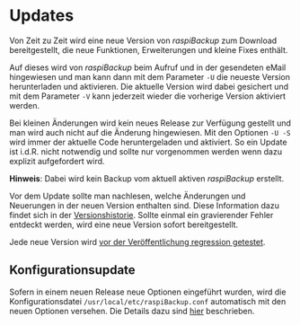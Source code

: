 # Updates

Von Zeit zu Zeit wird eine neue Version von *raspiBackup* zum Download
bereitgestellt, die neue Funktionen, Erweiterungen und kleine Fixes enthält.

Auf dieses wird von *raspiBackup* beim Aufruf und in der gesendeten eMail
hingewiesen und man kann dann mit dem Parameter `-U` die neueste Version
herunterladen und aktivieren. Die aktuelle Version wird dabei gesichert und mit
dem Parameter `-V` kann jederzeit wieder die vorherige Version aktiviert werden.

Bei kleinen Änderungen wird kein neues Release zur Verfügung gestellt und man wird auch
nicht auf die Änderung hingewiesen. Mit den Optionen `-U -S` wird immer der aktuelle Code
heruntergeladen und aktiviert. So ein Update ist i.d.R. nicht notwendig und sollte nur vorgenommen werden
wenn dazu explizit aufgefordert wird.

**Hinweis**:
Dabei wird kein Backup vom aktuell aktiven *raspiBackup* erstellt.

Vor dem Update sollte man nachlesen, welche Änderungen und Neuerungen in der
neuen Version enthalten sind. Diese Information dazu findet sich in der
[Versionshistorie](https://github.com/framps/raspiBackup/releases).
Sollte einmal ein gravierender Fehler entdeckt werden, wird
eine neue Version sofort bereitgestellt.

Jede neue Version wird [vor der Veröffentlichung regression getestet](regressiontests-executed.md).

## Konfigurationsupdate

Sofern in einem neuen Release neue Optionen eingeführt wurden, wird die 
Konfigurationsdatei `/usr/local/etc/raspiBackup.conf` automatisch mit den neuen Optionen
versehen. Die Details dazu sind [hier](configuration-update-when-upgrading-to-a-new-version.md)
beschrieben.

[.status]: rft
[.source]: https://linux-tips-and-tricks.de/de/raspibackup#updatestrategie
[.source]: https://linux-tips-and-tricks.de/de/raspibackupcategoried/432-raspibackup-versionshistorie

